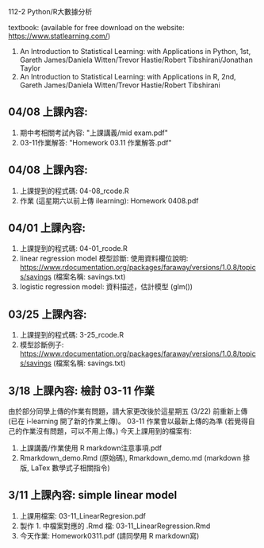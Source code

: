 112-2 Python/R大數據分析

textbook: (available for free download on the website: https://www.statlearning.com/)
1. An Introduction to Statistical Learning: with Applications in Python, 1st, Gareth James/Daniela Witten/Trevor Hastie/Robert Tibshirani/Jonathan Taylor
2. An Introduction to Statistical Learning: with Applications in R, 2nd, Gareth James/Daniela Witten/Trevor Hastie/Robert Tibshirani

## 04/08 上課內容:
1. 期中考相關考試內容: "上課講義/mid exam.pdf"
2. 03-11作業解答: "Homework 03.11 作業解答.pdf"

## 04/08 上課內容:
1. 上課提到的程式碼: 04-08_rcode.R
2. 作業 (這星期六以前上傳 ilearning): Homework 0408.pdf
   
## 04/01 上課內容:
1. 上課提到的程式碼: 04-01_rcode.R
2. linear regression model 模型診斷: 使用資料欄位說明: https://www.rdocumentation.org/packages/faraway/versions/1.0.8/topics/savings (檔案名稱: savings.txt)
3. logistic regression model: 資料描述，估計模型 (glm())

## 03/25 上課內容:
1. 上課提到的程式碼: 3-25_rcode.R
2. 模型診斷例子: https://www.rdocumentation.org/packages/faraway/versions/1.0.8/topics/savings (檔案名稱: savings.txt)

## 3/18 上課內容: 檢討 03-11 作業
由於部分同學上傳的作業有問題，請大家更改後於這星期五 (3/22) 前重新上傳 (已在 i-learning 開了新的作業上傳)。
03-11 作業會以最新上傳的為準 (若覺得自己的作業沒有問題，可以不用上傳。)
今天上課用到的檔案有:
1. 上課講義/作業使用 R markdown注意事項.pdf
2. Rmarkdown_demo.Rmd (原始碼), Rmarkdown_demo.md (markdown 排版, LaTex 數學式子相關指令) 

## 3/11 上課內容: simple linear model
1. 上課用檔案: 03-11_LinearRegresion.pdf
2. 製作 1. 中檔案對應的 .Rmd 檔: 03-11_LinearRegression.Rmd
3. 今天作業: Homework0311.pdf (請同學用 R markdown寫)
